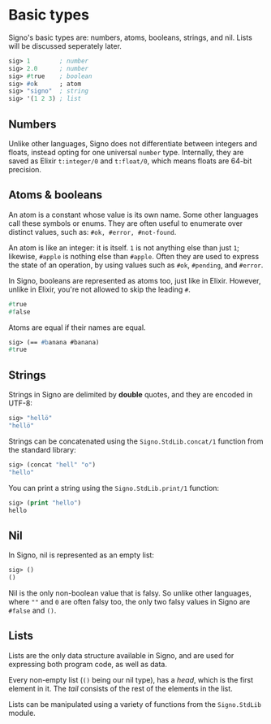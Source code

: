 # Basic types

Signo's basic types are: numbers, atoms, booleans, strings, and nil. Lists will be discussed seperately later.

```lisp
sig> 1        ; number
sig> 2.0      ; number
sig> #true    ; boolean
sig> #ok      ; atom
sig> "signo"  ; string
sig> '(1 2 3) ; list
```

## Numbers

Unlike other languages, Signo does not differentiate between integers and floats, instead opting for one universal `number` type. Internally, they are saved as Elixir `t:integer/0` and `t:float/0`, which means floats are 64-bit precision.

## Atoms & booleans

An atom is a constant whose value is its own name. Some other languages call these symbols or enums. They are often useful to enumerate over distinct values, such as: `#ok, #error, #not-found`. 

An atom is like an integer: it is itself. `1` is not anything else than just `1`; likewise, `#apple` is nothing else than `#apple`. Often they are used to express the state of an operation, by using values such as `#ok`, `#pending`, and `#error`.

In Signo, booleans are represented as atoms too, just like in Elixir. However, unlike in Elixir, you're not allowed to skip the leading `#`.

```lisp
#true
#false
```

Atoms are equal if their names are equal.

```lisp
sig> (== #banana #banana)
#true
```

## Strings

Strings in Signo are delimited by **double** quotes, and they are encoded in UTF-8:

```lisp
sig> "hellö"
"hellö"
```

Strings can be concatenated using the `Signo.StdLib.concat/1` function from the standard library:

```lisp
sig> (concat "hell" "o")
"hello"
```

You can print a string using the `Signo.StdLib.print/1` function:

```lisp
sig> (print "hello")
hello
```

## Nil

In Signo, nil is represented as an empty list:

```lisp
sig> ()
()
```

Nil is the only non-boolean value that is falsy. So unlike other languages, where `""` and `0` are often falsy too, the only two falsy values in Signo are `#false` and `()`.

## Lists

Lists are the only data structure available in Signo, and are used for expressing both program code, as well as data.

Every non-empty list (`()` being our nil type), has a *head*, which is the first element in it. The *tail* consists of the rest of the elements in the list.

Lists can be manipulated using a variety of functions from the `Signo.StdLib` module.